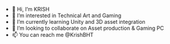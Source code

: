 - 👋 Hi, I’m KRISH
- 👀 I’m interested in Technical Art and Gaming
- 🌱 I’m currently learning Unity and 3D asset integration
- 💞️ I’m looking to collaborate on Asset production & Gaming PC
- 📫 You can reach me @KrishBHT

<!---
KrishBHT/KrishBHT is a ✨ special ✨ repository because its `README.md` (this file) appears on your GitHub profile.
You can click the Preview link to take a look at your changes.
--->
